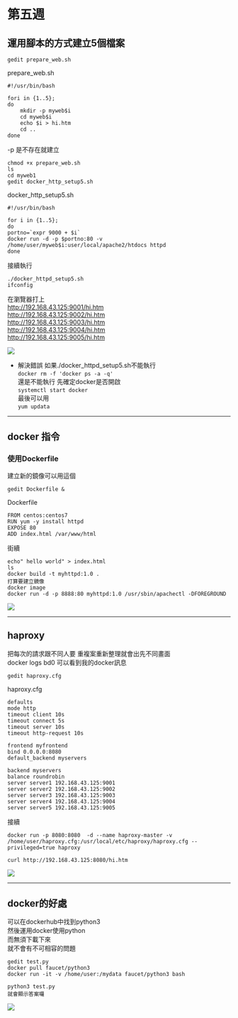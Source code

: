 # 第五週

## 運用腳本的方式建立5個檔案

    gedit prepare_web.sh  

prepare_web.sh

    #!/usr/bin/bash

    fori in {1..5};
    do
        mkdir -p myweb$i
        cd myweb$i
        echo $i > hi.htm
        cd ..
    done

 -p 是不存在就建立  

    chmod +x prepare_web.sh  
    ls  
    cd myweb1  
    gedit docker_http_setup5.sh  

 docker_http_setup5.sh 

    #!/usr/bin/bash  

    for i in {1..5};  
    do  
    portno=`expr 9000 + $i`  
    docker run -d -p $portno:80 -v /home/user/myweb$i:user/local/apache2/htdocs httpd
    done

接續執行

    ./docker_httpd_setup5.sh
    ifconfig

在瀏覽器打上  
http://192.168.43.125:9001/hi.htm  
http://192.168.43.125:9002/hi.htm  
http://192.168.43.125:9003/hi.htm  
http://192.168.43.125:9004/hi.htm  
http://192.168.43.125:9005/hi.htm  


<img src="./picture/2022-03-16用腳本開5個web.png"/>

* 解決錯誤
如果./docker_httpd_setup5.sh不能執行  
`docker rm -f 'docker ps -a -q'`   
還是不能執行 先確定docker是否開啟  
`systemctl start docker`  
最後可以用  
`yum updata`

---

## docker 指令

### 使用Dockerfile
建立新的鏡像可以用這個  

    gedit Dockerfile &

Dockerfile

    FROM centos:centos7
    RUN yum -y install httpd
    EXPOSE 80
    ADD index.html /var/www/html

街續

    echo" hello world" > index.html
    ls
    docker build -t myhttpd:1.0 .
    打算要建立鏡像
    docker image
    docker run -d -p 8888:80 myhttpd:1.0 /usr/sbin/apachectl -DFOREGROUND

<img src="./picture/2022-03-16Dockerfile.jpg"/>

---

## haproxy
把每次的請求跟不同人要 重複案重新整理就會出先不同畫面  
docker logs bd0 可以看到我的docker訊息  

    gedit haproxy.cfg

haproxy.cfg

    defaults
    mode http
    timeout client 10s
    timeout connect 5s
    timeout server 10s
    timeout http-request 10s

    frontend myfrontend
    bind 0.0.0.0:8080
    default_backend myservers

    backend myservers
    balance roundrobin
    server server1 192.168.43.125:9001
    server server2 192.168.43.125:9002
    server server3 192.168.43.125:9003
    server server4 192.168.43.125:9004
    server server5 192.168.43.125:9005

接續

    docker run -p 8080:8080  -d --name haproxy-master -v /home/user/haproxy.cfg:/usr/local/etc/haproxy/haproxy.cfg --privileged=true haproxy

    curl http://192.168.43.125:8080/hi.htm

<img src="./picture/2022-03-16haproxy.png"/>

---

## docker的好處
可以在dockerhub中找到python3  
然後運用docker使用python  
而無須下載下來  
就不會有不可相容的問題  

    gedit test.py
    docker pull faucet/python3
    docker run -it -v /home/user:/mydata faucet/python3 bash

    python3 test.py
    就會顯示答案囉

<img src="./picture/2022-03-16dockerPython.png"/>















